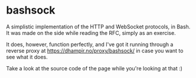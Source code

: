 # bashsock
A simplistic implementation of the HTTP and WebSocket protocols, in Bash.
It was made on the side while reading the RFC, simply as an exercise.

It does, however, function perfectly, and I've got it running through a reverse
proxy at https://dhampir.no/proxy/bashsock/ in case you want to see what it does.

Take a look at the source code of the page while you're looking at that :)
